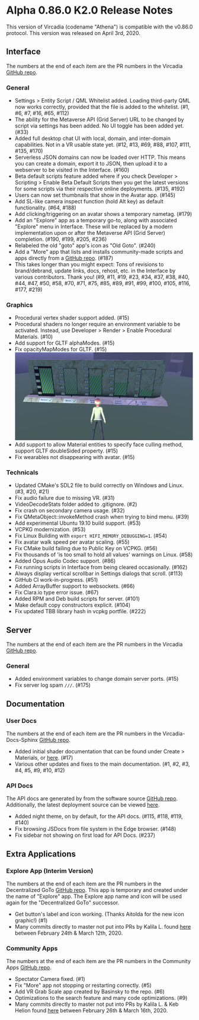 # Alpha 0.86.0 K2.0 Release Notes

This version of Vircadia (codename "Athena") is compatible with the v0.86.0 protocol. This version was released on April 3rd, 2020.

## Interface

The numbers at the end of each item are the PR numbers in the Vircadia [GitHub repo](https://github.com/vircadia/vircadia/pulls?utf8=%E2%9C%93&q=milestone%3Av0860-k2).

### General

* Settings > Entity Script / QML Whitelist added. Loading third-party QML now works correctly, provided that the file is added to the whitelist. (#1, #6, #7, #16, #65, #112)
* The ability for the Metaverse API (Grid Server) URL to be changed by script via settings has been added. No UI toggle has been added yet. (#33)
* Added full desktop chat UI with local, domain, and inter-domain capabilities. Not in a VR usable state yet. (#12, #13, #69, #88, #107, #111, #135, #170)
* Serverless JSON domains can now be loaded over HTTP. This means you can create a domain, export it to JSON, then upload it to a webserver to be visited in the Interface. (#160)
* Beta default scripts feature added where if you check Developer > Scripting > Enable Beta Default Scripts then you get the latest versions for some scripts via their respective online deployments. (#135, #192)
* Users can now set thumbnails that show in the Avatar app. (#145)
* Add SL-like camera inspect function (hold Alt key) as default functionality. (#64, #188)
* Add clicking/triggering on an avatar shows a temporary nametag. (#179)
* Add an "Explore" app as a temporary go-to, along with associated "Explore" menu in Interface. These will be replaced by a modern implementation upon or after the Metaverse API (Grid Server) completion. (#190, #199, #205, #236)
* Relabeled the old "goto" app's icon as "Old Goto". (#240)
* Add a "More" app that lists and installs community-made scripts and apps directly from a [GitHub repo](https://github.com/vircadia/community-apps). (#187)
* This takes longer than you might expect: Tons of revisions to brand/debrand, update links, docs, rehost, etc. in the Interface by various contributors. Thank you! (#9, #11, #19, #23, #34, #37, #38, #40, #44, #47, #50, #58, #70, #71, #75, #85, #89, #91, #99, #100, #105, #116, #177, #219)

### Graphics

* Procedural vertex shader support added. (#15)
* Procedural shaders no longer require an environment variable to be activated. Instead, use Developer > Render > Enable Procedural Materials. (#10)
* Add support for GLTF alphaModes. (#15)
* Fix opacityMapModes for GLTF. (#15)
![](_images/0860_k2_opacity.png)
* Add support to allow Material entities to specify face culling method, support GLTF doubleSided property. (#15)
* Fix wearables not disappearing with avatar. (#15)

### Technicals

* Updated CMake's SDL2 file to build correctly on Windows and Linux. (#3, #20, #21)
* Fix audio failure due to missing VR. (#31)
* VideoDecodeStats folder added to .gitignore. (#2)
* Fix crash on secondary camera usage. (#32)
* Fix QMetaObject::invokeMethod crash when trying to bind menu. (#39)
* Add experimental Ubuntu 19.10 build support. (#53)
* VCPKG modernization. (#53)
* Fix Linux Building with `export HIFI_MEMORY_DEBUGGING=1`. (#54)
* Fix avatar walk speed per avatar scaling. (#55)
* Fix CMake build failing due to Public Key on VCPKG. (#56)
* Fix thousands of 'is too small to hold all values' warnings on Linux. (#58)
* Added Opus Audio Codec support. (#86)
* Fix running scripts in Interface from being cleared occasionally. (#162)
* Always display vertical scrollbar in Settings dialogs that scroll. (#113)
* GitHub CI work-in-progress. (#51)
* Added ArrayBuffer support to websockets. (#66)
* Fix Clara.io type error issue. (#67)
* Added RPM and Deb build scripts for server. (#101)
* Make default copy constructors explicit. (#104)
* Fix updated TBB library hash in vcpkg portfile. (#222)


## Server

The numbers at the end of each item are the PR numbers in the Vircadia [GitHub repo](https://github.com/vircadia/vircadia/pulls?utf8=%E2%9C%93&q=milestone%3Av0860-k2).

### General

* Added environment variables to change domain server ports. (#15)
* Fix server log spam `///`. (#175)

## Documentation

### User Docs

The numbers at the end of each item are the PR numbers in the Vircadia-Docs-Sphinx [GitHub repo](https://github.com/vircadia/vircadia-docs-sphinx).

* Added initial shader documentation that can be found under Create > Materials, or [here](https://docs.vircadia.com/create/materials/procedural-shaders.html). (#17)
* Various other updates and fixes to the main documentation. (#1, #2, #3, #4, #5, #9, #10, #12)

### API Docs

The API docs are generated by from the software source [GitHub repo](https://github.com/vircadia/vircadia/pulls?utf8=%E2%9C%93&q=milestone%3Av0860-k2).
Additionally, the latest deployment source can be viewed [here](https://github.com/vircadia/vircadia-api-docs).

* Added night theme, on by default, for the API docs. (#115, #118, #119, #140)
* Fix browsing JSDocs from file system in the Edge browser. (#148)
* Fix sidebar not showing on first load for API Docs. (#237)


## Extra Applications

### Explore App (Interim Version)

The numbers at the end of each item are the PR numbers in the Decentralized GoTo [GitHub repo](https://github.com/vircadia/Decentralized_GoTo_Experimental). This app is temporary and created under the name of "Explore" app. The Explore app name and icon will be used again for the "Decentralized GoTo" successor.

* Get button's label and icon working. (Thanks Aitolda for the new icon graphic!) (#1)
* Many commits directly to master not put into PRs by Kalila L. found [here](https://github.com/vircadia/Decentralized_GoTo_Experimental/commits/master) between February 24th & March 12th, 2020.


### Community Apps

The numbers at the end of each item are the PR numbers in the Community Apps [GitHub repo](https://github.com/vircadia/community-apps).

* Spectator Camera fixed. (#1)
* Fix "More" app not stopping or restarting correctly. (#5)
* Add VR Grab Scale app created by Basinsky to the repo. (#6)
* Optimizations to the search feature and many code optimizations. (#9)
* Many commits directly to master not put into PRs by Kalila L. & Keb Helion found [here](https://github.com/vircadia/Decentralized_GoTo_Experimental/commits/master) between February 26th & March 16th, 2020.
